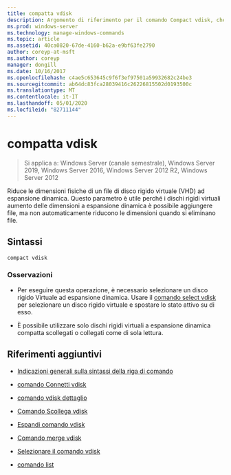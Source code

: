 ```yaml
---
title: compatta vdisk
description: Argomento di riferimento per il comando Compact vdisk, che consente di ridurre le dimensioni fisiche di un file di disco rigido virtuale (VHD) ad espansione dinamica.
ms.prod: windows-server
ms.technology: manage-windows-commands
ms.topic: article
ms.assetid: 40ca0820-67de-4160-b62a-e9bf63fe2790
author: coreyp-at-msft
ms.author: coreyp
manager: dongill
ms.date: 10/16/2017
ms.openlocfilehash: c4ae5c653645c9f6f3ef97501a59932682c24be3
ms.sourcegitcommit: ab64dc83fca28039416c26226815502d0193500c
ms.translationtype: MT
ms.contentlocale: it-IT
ms.lasthandoff: 05/01/2020
ms.locfileid: "82711144"
---
```

# <a name="compact-vdisk"></a>compatta vdisk

> Si applica a: Windows Server (canale semestrale), Windows Server 2019, Windows Server 2016, Windows Server 2012 R2, Windows Server 2012

Riduce le dimensioni fisiche di un file di disco rigido virtuale (VHD) ad espansione dinamica. Questo parametro è utile perché i dischi rigidi virtuali aumento delle dimensioni a espansione dinamica è possibile aggiungere file, ma non automaticamente riducono le dimensioni quando si eliminano file.

## <a name="syntax"></a>Sintassi

```
compact vdisk
```

### <a name="remarks"></a>Osservazioni

- Per eseguire questa operazione, è necessario selezionare un disco rigido Virtuale ad espansione dinamica. Usare il [comando select vdisk](select-vdisk.md) per selezionare un disco rigido virtuale e spostare lo stato attivo su di esso.

- È possibile utilizzare solo dischi rigidi virtuali a espansione dinamica compatta scollegati o collegati come di sola lettura.

## <a name="additional-references"></a>Riferimenti aggiuntivi

- [Indicazioni generali sulla sintassi della riga di comando](command-line-syntax-key.md)

- [comando Connetti vdisk](attach-vdisk.md)

- [comando vdisk dettaglio](detail-vdisk.md)

- [Comando Scollega vdisk](detach-vdisk.md)

- [Espandi comando vdisk](expand-vdisk.md)

- [Comando merge vdisk](merge-vdisk.md)

- [Selezionare il comando vdisk](select-vdisk.md)

- [comando list](list.md)
